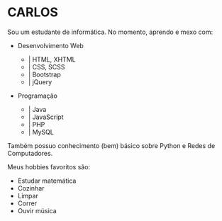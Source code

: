 # CARLOS

Sou um estudante de informática. No momento, aprendo e mexo com:

*   Desenvolvimento Web
    *   | HTML, XHTML
    *   | CSS, SCSS
    *   | Bootstrap
    *   | jQuery


*   Programação
    *   | Java
    *   | JavaScript
    *   | PHP
    *   | MySQL

Também possuo conhecimento (bem) básico sobre Python e Redes de Computadores.

Meus hobbies favoritos são:

*  Estudar matemática
*  Cozinhar
*  Limpar
*  Correr
*  Ouvir música
